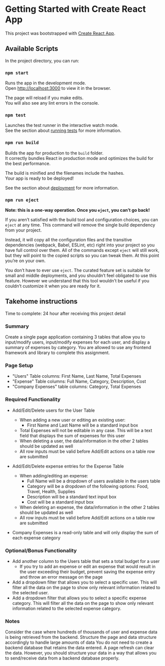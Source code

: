 # Getting Started with Create React App

This project was bootstrapped with [Create React App](https://github.com/facebook/create-react-app).

## Available Scripts

In the project directory, you can run:

### `npm start`

Runs the app in the development mode.\
Open [http://localhost:3000](http://localhost:3000) to view it in the browser.

The page will reload if you make edits.\
You will also see any lint errors in the console.

### `npm test`

Launches the test runner in the interactive watch mode.\
See the section about [running tests](https://facebook.github.io/create-react-app/docs/running-tests) for more information.

### `npm run build`

Builds the app for production to the `build` folder.\
It correctly bundles React in production mode and optimizes the build for the best performance.

The build is minified and the filenames include the hashes.\
Your app is ready to be deployed!

See the section about [deployment](https://facebook.github.io/create-react-app/docs/deployment) for more information.

### `npm run eject`

**Note: this is a one-way operation. Once you `eject`, you can’t go back!**

If you aren’t satisfied with the build tool and configuration choices, you can `eject` at any time. This command will remove the single build dependency from your project.

Instead, it will copy all the configuration files and the transitive dependencies (webpack, Babel, ESLint, etc) right into your project so you have full control over them. All of the commands except `eject` will still work, but they will point to the copied scripts so you can tweak them. At this point you’re on your own.

You don’t have to ever use `eject`. The curated feature set is suitable for small and middle deployments, and you shouldn’t feel obligated to use this feature. However we understand that this tool wouldn’t be useful if you couldn’t customize it when you are ready for it.

## Takehome instructions

Time to complete: 24 hour after receiving this project detail

### Summary

Create a single page application containing 3 tables that allow you to input/modify users, input/modify expenses for each user, and display a summary of expenses by category. You are allowed to use any frontend framework and library to complete this assignment.

### Page Setup

- "Users" Table columns: First Name, Last Name, Total Expenses
- "Expense" Table columns: Full Name, Category, Description, Cost
- "Company Expenses" table columns: Category, Total Expenses

### Required Functionality

- Add/Edit/Delete users for the User Table
  - When adding a new user or editing an existing user:
    - First Name and Last Name will be a standard input box
  - Total Expenses will not be editable in any case. This will be a text field that displays the sum of expenses for this user
  - When deleting a user, the data/information in the other 2 tables should be updated as well
  - All row inputs must be valid before Add/Edit actions on a table row are submitted


- Add/Edit/Delete expense entries for the Expense Table
  - When adding/editing an expense:
    - Full Name will be a dropdown of users available in the users table
    - Category will be a dropdown of the following options: Food, Travel, Health, Supplies
    - Description will be a standard text input box
    - Cost will be a standard input box
  - When deleting an expense, the data/information in the other 2 tables should be updated as well
  - All row inputs must be valid before Add/Edit actions on a table row are submitted

- Company Expenses is a read-only table and will only display the sum of each expense category

### Optional/Bonus Functionality

- Add another column to the Users table that sets a total budget for a user
  - If you try to add an expense or edit an expense that would result in the user exceeding their budget, prevent saving the expense entry and throw an error message on the page
- Add a dropdown filter that allows you to select a specific user. This will filter all the data on the page to show only relevant information related to the selected user.
- Add a dropdown filter that allows you to select a specific expense category. This will filter all the data on the page to show only relevant information related to the selected expense category.

### Notes

Consider the case where hundreds of thousands of user and expense data is being retrieved from the backend. Structure the page and data structure accordingly to handle large amounts of data
You do not need to create a backend database that retains the data entered. A page refresh can clear the data. However, you should structure your data in a way that allows you to send/receive data from a backend database properly.


